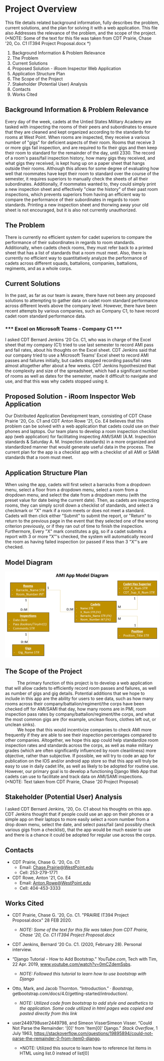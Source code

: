 # Project Overview
This file details related background information, fully describes the problem, current solutions, and the plan for solving it with a web application. This file also Addresses the relevance of the problem, and the scope of the project.
(*NOTE: Some of the text for this file was taken from CDT Prairie, Chase '20, Co. C1 IT394 Project Proposal.docx *)
1. Background Information & Problem Relevance
2. The Problem
3. Current Solutions
4. Proposed Solution - iRoom Inspector Web Application
5. Application Structure Plan
6. The Scope of the Project
7. Stakeholder (Potential User) Analysis
8. Contacts
9. Works Cited

## Background Information & Problem Relevance
Every day of the week, cadets at the Untied States Military Academy are tasked with inspecting the rooms of their peers and 
subordinates to ensure that they are cleaned and kept organized according to the standards for rooms at West Point.
When rooms are inspected, they receive a various number of "gigs" for deficient aspects of their room.  Rooms that receive 3 or
more gigs fail inspection, and are required to fix their gigs and then keep their room to standard for the remainder of the day, 
until 2330.  The record of a room's pass/fail inspection history, how many gigs they received, and what gigs they received, is kept 
hung up on a paper sheet that hangs outside their rooms.  Although this allows
for some degree of evaluating how well that roommates have kept their room to standard over the course of the semester, it requires
superiors to manually check the sheets of all their subordinates.  Additionally, if roommates wanted to, they could simply print
a new inspection sheet and effectively "clear the history" of their past room inspections, which prevents superiors from having an 
efficient way to compare the performance of their subordinates in regards to room standards.
Printing a new inspection sheet and thorwing away your old sheet is not encouraged, but it is also not currently unauthorized.

## The Problem
There is currently no efficient system for cadet superiors to compare the performance of their subordinates in regards to room
standards.  Additionally, when cadets check rooms, they must refer back to a printed sheet that has a list of standards
that a room must meet.  Also, there is currently no efficient way to quantitatively analyze the performance of cadets across different
squads, battalions, companies, battalions, regiments, and as a whole corps.  

## Current Solutions
In the past, as far as our team is aware, there have not been any proposed solutions to attempting to gather data on cadet room standard performance
across different levels above the company level. However, there have been recent attempts by various companies, such as Company C1, to 
have record cadet room standard performance data.
### *** Excel on Microsoft Teams - Company C1 ***
I asked CDT Bernard Jenkins ’20 Co. C1, who was in charge of the Excel sheet that my company (C1) tried to use last semester 
to record AMI pass and fail rates, about his thoughts on the Excel sheet.  CDT Jenkins said that our company tried to use a 
Microsoft Teams’ Excel sheet to record AMI passes and failures initially, but cadets stopped recording pass/fail rates 
almost altogether after about a few weeks.  CDT Jenkins hypothesized that the complexity and size of the spreadsheet, which 
had a significant number of rooms as well as dates for the semester, made it difficult to navigate and use, and that this 
was why cadets stopped using it.  

## Proposed Solution - iRoom Inspector Web Application
Our Distributed Application Development team, consisting of CDT Chase Prairie '20, Co. C1 and CDT Anton Rowe '21, Co. E4
believes that this problem can be solved with a web application that cadets could use on their phones and laptops.
Our team plans to develop a room inspection checklist app (web application) for facilitating inspecting AMI/SAMI 
(A.M. Inspection standards & Saturday A. M. Inspection standards) in a more organized and standardized manner that 
would generate useful data in the process.  The current plan for the app is a checklist app with a checklist of all
AMI or SAMI standards that a room must meet.  

## Application Structure Plan
When using the app, cadets will first select a barracks from a dropdown menu, 
select a floor from a dropdown menu, select a room from a dropdown menu, and select the date from a dropdown menu (with
the preset value for date being the current date).  Then, as cadets are inspecting rooms, they can simply scroll down a
checklist of standards, and select a checkmark or "X" mark if a room meets or does not meet a standard.  Cadets will then
click either "Submit" to submit the report, or "Return" to return to the previous page in the event that they 
selected one of the wrong criterion previously, or if they ran out of time to finish the inspection.
Furthermore, Every "X" mark constitutes a gig, so if a cadet submits a report with 3 or more "X"'s checked, the system
will automatically record the room as having failed inspection (or passed if less than 3 "X"'s are checked.

## Model Diagram
<div align="center">
    <img src="Images/Model%20Diagram.png" width="550" />
</div>

## The Scope of the Project
&nbsp;&nbsp;&nbsp;&nbsp;&nbsp;&nbsp;&nbsp;&nbsp;&nbsp;&nbsp;The primary function of this project is to develop a web application that will allow cadets to efficiently record
room passes and failures, as well as number of gigs and gig details.  Potential additions that we hope to include in this app
are the ability for users to see data, such as how many rooms across their company/battalion/regiment/the corps have been 
checked off for AMI/SAMI that day, how many rooms are in PMI, room inspection pass rates by company/battalion/regiment/the corps,
and what the most common gigs are (for example, unclean floors, clothes left out, or unclean sinks).  
&nbsp;&nbsp;&nbsp;&nbsp;&nbsp;&nbsp;&nbsp;&nbsp;&nbsp;&nbsp;We hope that this would incentivize companies to check AMI more frequently if they are able to see their inspection percentages 
compared to other companies.  Altogether, we hope this app could help standardize room inspection rates and standards across the 
corps, as well as make military grades (which are often significantly influenced by room cleanliness) more objective, rather than 
subjective.  If possible, we will try to code an app for publication on the IOS and/or android app store so that this app will 
truly be easy to use in daily cadet life, as well as likely to be adopted for routine use.  However, our primary goal is to develop 
a functioning Django Web App that cadets can use to facilitate and track data on AMI/SAMI inspections. 
(*NOTE: Text taken from CDT Prairie, Chase '20 Project Proposal)

## Stakeholder (Potential User) Analysis
I asked CDT Bernard Jenkins, '20, Co. C1 about his thoughts on this app. 
CDT Jenkins thought that if people could use an app on their phones or a simple app on their 
laptops to more easily select a room number from a drop down menu, select the date, and select pass/fail (and possibly 
check various gigs from a checklist), that the app would be much easier to use and there is a chance it could be adopted 
for regular use across the corps.

## Contacts
* CDT Prairie, Chase G. '20, Co. C1
  * Email: Chase.Prairie@WestPoint.edu
  * Cell: 253-279-1771
* CDT Rowe, Anton '21, Co. E4
  * Email: Anton.Rowe@WestPoint.edu
  * Cell: 404-453-3333

## Works Cited
* CDT Prairie, Chase G. '20, Co. C1.  "PRAIRIE IT394 Project Proposal.docx"  28 FEB 2020. 
    * *NOTE: Some of the text for this file was taken from CDT Prairie, Chase '20, Co. C1 IT394 Project Proposal.docx*

* CDT Jenkins, Bernard ’20 Co. C1. (2020, February 28). Personal interview.

* “Django Tutorial - How to Add Bootstrap.” *YouTube.com*, Tech with Tim, 22 Apr. 2019, www.youtube.com/watch?v=0mCZdemSsbs.
    * *NOTE: Followed this tutorial to learn how to use bootstrap with Django*

* Otto, Mark, and Jacob Thornton. “Introduction.” · *Bootstrap*, getbootstrap.com/docs/4.0/getting-started/introduction/.
    * *NOTE: Utilized code from bootstrap to add style and aesthetics to the application.  Some code utilized in html pages was copied and pasted directly from this link*

* user2449798user2449798, and Simeon VisserSimeon Visser. “Could Not Parse the Remainder: '[0]' from 'Item[0]' Django.” *Stack Overflow*, 1 July 1963, https://stackoverflow.com/questions/19895894/could-not-parse-the-remainder-0-from-item0-django.
    * *NOTE: Utilized this source to learn how to reference list items in HTML using list.0 instead of list[0]

